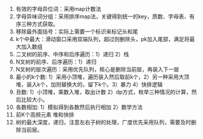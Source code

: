1. 有效的字母异位词：采用map计数法
2. 字母异味词分组：采用排序map法，关键得到统一的key，质数、字母表、有序三种方式获取。
3. 移除最外面括号：实际上需要一个标识来标记头和尾
4. k个中最大：滑动窗口采用双端队列，超过则删除头，pk加入尾部，满足将最大加入数组
5. 二叉树的前序、中序和后序遍历：1）递归 2）栈
6. N叉树的前序、后序遍历：1）递归 
7. N叉树的层次遍历：采用优先队列，核心是删除当前层，再装入下一层
8. 最小的k个数: 1）采用小顶堆，遍历装入然后取前k个，2）另一种采用大顶堆，装入k个，加则替换大的，留下k个。3）暴力 4）快排逻辑    
9. 丑数: 1）小顶堆，乘数入堆，取出计数 2）dp方式，枚举三种情况的计算，然后比较大小。   
10. 各数相加: 1）模拟得到各数然后执行相加 2）数学方法
11. 前K个高频元素 堆和快排
12. 树的最大深度，递归，注意左右子树的处理，广度优先采用队列，需要及时删除当前层。

